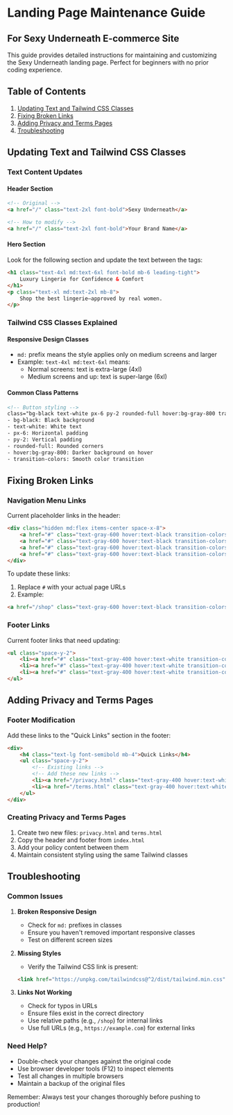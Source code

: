 # Landing Page Maintenance Guide
## For Sexy Underneath E-commerce Site

This guide provides detailed instructions for maintaining and customizing the Sexy Underneath landing page. Perfect for beginners with no prior coding experience.

## Table of Contents
1. [Updating Text and Tailwind CSS Classes](#updating-text-and-tailwind-css-classes)
2. [Fixing Broken Links](#fixing-broken-links)
3. [Adding Privacy and Terms Pages](#adding-privacy-and-terms-pages)
4. [Troubleshooting](#troubleshooting)

## Updating Text and Tailwind CSS Classes

### Text Content Updates

#### Header Section
```html
<!-- Original -->
<a href="/" class="text-2xl font-bold">Sexy Underneath</a>

<!-- How to modify -->
<a href="/" class="text-2xl font-bold">Your Brand Name</a>
```

#### Hero Section
Look for the following section and update the text between the tags:
```html
<h1 class="text-4xl md:text-6xl font-bold mb-6 leading-tight">
    Luxury Lingerie for Confidence & Comfort
</h1>
<p class="text-xl md:text-2xl mb-8">
    Shop the best lingerie—approved by real women.
</p>
```

### Tailwind CSS Classes Explained

#### Responsive Design Classes
- `md:` prefix means the style applies only on medium screens and larger
- Example: `text-4xl md:text-6xl` means:
  - Normal screens: text is extra-large (4xl)
  - Medium screens and up: text is super-large (6xl)

#### Common Class Patterns
```html
<!-- Button styling -->
class="bg-black text-white px-6 py-2 rounded-full hover:bg-gray-800 transition-colors duration-300"
- bg-black: Black background
- text-white: White text
- px-6: Horizontal padding
- py-2: Vertical padding
- rounded-full: Rounded corners
- hover:bg-gray-800: Darker background on hover
- transition-colors: Smooth color transition
```

## Fixing Broken Links

### Navigation Menu Links
Current placeholder links in the header:
```html
<div class="hidden md:flex items-center space-x-8">
    <a href="#" class="text-gray-600 hover:text-black transition-colors duration-300">Shop</a>
    <a href="#" class="text-gray-600 hover:text-black transition-colors duration-300">Collections</a>
    <a href="#" class="text-gray-600 hover:text-black transition-colors duration-300">About</a>
    <a href="#" class="text-gray-600 hover:text-black transition-colors duration-300">Contact</a>
</div>
```

To update these links:
1. Replace `#` with your actual page URLs
2. Example:
```html
<a href="/shop" class="text-gray-600 hover:text-black transition-colors duration-300">Shop</a>
```

### Footer Links
Current footer links that need updating:
```html
<ul class="space-y-2">
    <li><a href="#" class="text-gray-400 hover:text-white transition-colors duration-300">Shop</a></li>
    <li><a href="#" class="text-gray-400 hover:text-white transition-colors duration-300">About</a></li>
    <li><a href="#" class="text-gray-400 hover:text-white transition-colors duration-300">Contact</a></li>
</ul>
```

## Adding Privacy and Terms Pages

### Footer Modification
Add these links to the "Quick Links" section in the footer:

```html
<div>
    <h4 class="text-lg font-semibold mb-4">Quick Links</h4>
    <ul class="space-y-2">
        <!-- Existing links -->
        <!-- Add these new links -->
        <li><a href="/privacy.html" class="text-gray-400 hover:text-white transition-colors duration-300">Privacy Policy</a></li>
        <li><a href="/terms.html" class="text-gray-400 hover:text-white transition-colors duration-300">Terms of Service</a></li>
    </ul>
</div>
```

### Creating Privacy and Terms Pages
1. Create two new files: `privacy.html` and `terms.html`
2. Copy the header and footer from `index.html`
3. Add your policy content between them
4. Maintain consistent styling using the same Tailwind classes

## Troubleshooting

### Common Issues

1. **Broken Responsive Design**
   - Check for `md:` prefixes in classes
   - Ensure you haven't removed important responsive classes
   - Test on different screen sizes

2. **Missing Styles**
   - Verify the Tailwind CSS link is present:
   ```html
   <link href="https://unpkg.com/tailwindcss@^2/dist/tailwind.min.css" rel="stylesheet">
   ```

3. **Links Not Working**
   - Check for typos in URLs
   - Ensure files exist in the correct directory
   - Use relative paths (e.g., `/shop`) for internal links
   - Use full URLs (e.g., `https://example.com`) for external links

### Need Help?
- Double-check your changes against the original code
- Use browser developer tools (F12) to inspect elements
- Test all changes in multiple browsers
- Maintain a backup of the original files

Remember: Always test your changes thoroughly before pushing to production!